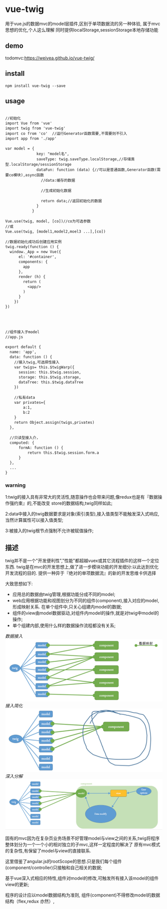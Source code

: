# vue-twig
用于vue.js的数据mvc的model层插件,区别于单项数据流的另一种体验,
属于mvc思想的优化,个人这么理解
同时提供localStorage,sessionStorage本地存储功能

## demo
todomvc:https://weivea.github.io/vue-twig/

## install

```
npm install vue-twig --save
```

## usage


```

//初始化
import Vue from 'vue'
import twig from 'vue-twig'
import co from 'co'  //运行Generator函数需要,不需要则不引入
import app from './app'

var model = {
              key: "model名",
              saveType: twig.saveType.localStorage,//存储类型.localStorage/sessionStorage
              dataFun: function (data) {//可以是普通函数,Generator函数(需要co模块),async函数
                //data:缓存的数据

                //生成初始化数据

                return data;//返回初始化的数据
              }
            }

Vue.use(twig, model, [co])//co为可选参数
//或
Vue.use(twig, [model1,model2,moel3 ...],[co])

//数据初始化成功后创建应用实例
twig.ready(function () {
  window._App = new Vue({
      el: '#container',
      components: {
        app
      },
      render (h) {
        return (
          <app/>
        )
      }
    })
})




//组件接入子model
//app.js

export default {
  name: 'app',
  data: function () {
    //接入twig,可选择性接入
    var twigs= this.$twigWarp({
      session: this.$twig.session,
      storage: this.$twig.storage,
      dataTree: this.$twig.dataTree
    })

    //私有data
    var privates={
        a:1,
        b:2
    }
    return Object.assign(twigs,privates)
  },

  //只读型接入介，
  computed: {
      formA: function () {
          return this.$twig.session.form.a
      }
  },
  ...
}

```

### warning

1:twig的接入具有非常大的灵活性,随意操作也会带来问题,像redux也是有『数据操作强约束』的,不能改变
store的数据结构,twig同样如此;

2:data中接入的twig数据要求是对象(索引类型),接入值类型不能触发深入式响应,当然计算属性可以接入值类型;

3:被接入的twig根节点强制不允许被赋值操作;

## 描述

twig并不是一个"开发便利性","性能"都超越vuex或其它流程插件的这样一个定位东西.
twig是在mvc的开发思想上,做了进一步模块功能的开发细分:以此达到优化开发流程的目的.
提供一种异于『绝对的单项数据流』的新的开发思维卡供选择

大致思想如下:
+ 应用总的数据由twig管理,根据功能分成不同的model;
+ web应用根据功能和视图划分为不同的组件(component),接入对应的model,形成映射关系. 在单个组件中,只关心组建内model的数据;
+ 组件的view由model数据驱动,对组件内model的操作,就是对twig中model的操作;
+ 单个组建内部,使用什么样的数据操作流程都没有关系;

*数据接入*
![数据接入](./img/1.pic.jpg "数据接入")
*接入简化*
![接入简化](./img/3.pic.jpg "接入简化")
*深入分解*
![深入分解](./img/2.pic.jpg "深入分解")

固有的mvc因为在复杂页业务场景不好管理model与view之间的关系,twig将程序整体划分为一个一个小的相对独立的子mvc,这样一定程度的解决了
原有mvc模式的复杂性,有保留了model与view的直接联系.

这里借鉴了angular.js的rootScope的思想.只是我们每个组件(component/controller)只接触和自己相关的数据;

基于vue深入式相应的特性,组件对model的修改,可触发所有接入该model的组件view的更新;

程序的设计应以model数据结构为准则, 组件(component)不得修改model的数据结构（flex,redux 亦然）,

